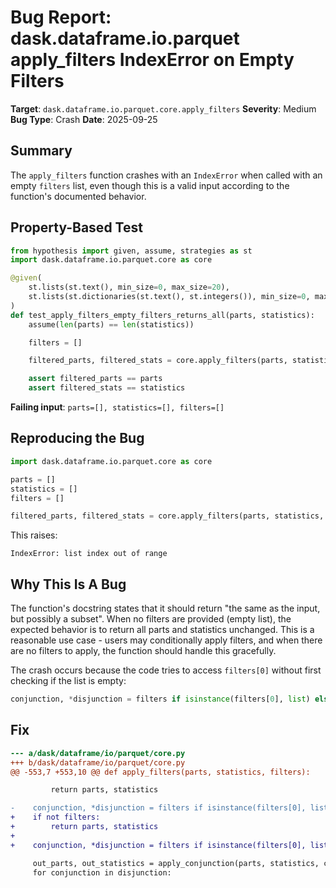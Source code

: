 # Bug Report: dask.dataframe.io.parquet apply_filters IndexError on Empty Filters

**Target**: `dask.dataframe.io.parquet.core.apply_filters`
**Severity**: Medium
**Bug Type**: Crash
**Date**: 2025-09-25

## Summary

The `apply_filters` function crashes with an `IndexError` when called with an empty `filters` list, even though this is a valid input according to the function's documented behavior.

## Property-Based Test

```python
from hypothesis import given, assume, strategies as st
import dask.dataframe.io.parquet.core as core

@given(
    st.lists(st.text(), min_size=0, max_size=20),
    st.lists(st.dictionaries(st.text(), st.integers()), min_size=0, max_size=20)
)
def test_apply_filters_empty_filters_returns_all(parts, statistics):
    assume(len(parts) == len(statistics))

    filters = []

    filtered_parts, filtered_stats = core.apply_filters(parts, statistics, filters)

    assert filtered_parts == parts
    assert filtered_stats == statistics
```

**Failing input**: `parts=[], statistics=[], filters=[]`

## Reproducing the Bug

```python
import dask.dataframe.io.parquet.core as core

parts = []
statistics = []
filters = []

filtered_parts, filtered_stats = core.apply_filters(parts, statistics, filters)
```

This raises:
```
IndexError: list index out of range
```

## Why This Is A Bug

The function's docstring states that it should return "the same as the input, but possibly a subset". When no filters are provided (empty list), the expected behavior is to return all parts and statistics unchanged. This is a reasonable use case - users may conditionally apply filters, and when there are no filters to apply, the function should handle this gracefully.

The crash occurs because the code tries to access `filters[0]` without first checking if the list is empty:

```python
conjunction, *disjunction = filters if isinstance(filters[0], list) else [filters]
```

## Fix

```diff
--- a/dask/dataframe/io/parquet/core.py
+++ b/dask/dataframe/io/parquet/core.py
@@ -553,7 +553,10 @@ def apply_filters(parts, statistics, filters):

         return parts, statistics

-    conjunction, *disjunction = filters if isinstance(filters[0], list) else [filters]
+    if not filters:
+        return parts, statistics
+
+    conjunction, *disjunction = filters if isinstance(filters[0], list) else [filters]

     out_parts, out_statistics = apply_conjunction(parts, statistics, conjunction)
     for conjunction in disjunction:
```